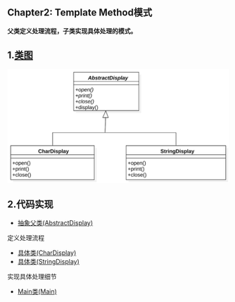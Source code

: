 ## Chapter2: Template Method模式

**父类定义处理流程，子类实现具体处理的模式。**

## 1.[类图](./uml_model/TemplateMethod.mdj)
![TemplateMethod](./imgs/TemplateMethod.svg)
## 2.代码实现
+ [抽象父类(AbstractDisplay)](./src/cn/edu/seu/wh/template/AbstractDisplay.java)

定义处理流程

+ [具体类(CharDisplay)](./src/cn/edu/seu/wh/template/CharDisplay.java)
+ [具体类(StringDisplay)](./src/cn/edu/seu/wh/template/StringDisplay.java)

实现具体处理细节

+ [Main类(Main)](./src/cn/edu/seu/wh/template/Main.java)